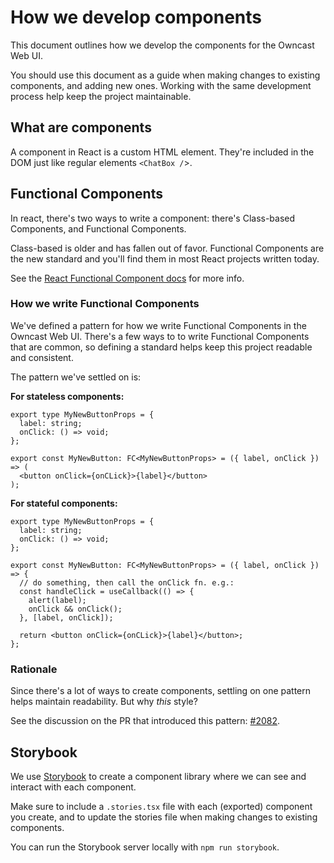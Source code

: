 # How we develop components

This document outlines how we develop the components for the Owncast Web UI.

You should use this document as a guide when making changes to existing components, and adding new ones.
Working with the same development process help keep the project maintainable.

## What are components

A component in React is a custom HTML element. They're included in the DOM just like regular elements `<ChatBox /`>.

## Functional Components

In react, there's two ways to write a component: there's Class-based Components, and Functional Components.

Class-based is older and has fallen out of favor.
Functional Components are the new standard and you'll find them in most React projects written today.

See the [React Functional Component docs](https://reactjs.org/docs/components-and-props.html) for more info.

### How we write Functional Components

We've defined a pattern for how we write Functional Components in the Owncast Web UI.
There's a few ways to to write Functional Components that are common, so defining a standard helps keep this project readable and consistent.

The pattern we've settled on is:

**For stateless components:**

```tsx
export type MyNewButtonProps = {
  label: string;
  onClick: () => void;
};

export const MyNewButton: FC<MyNewButtonProps> = ({ label, onClick }) => (
  <button onClick={onCLick}>{label}</button>
);
```

**For stateful components:**

```tsx
export type MyNewButtonProps = {
  label: string;
  onClick: () => void;
};

export const MyNewButton: FC<MyNewButtonProps> = ({ label, onClick }) => {
  // do something, then call the onClick fn. e.g.:
  const handleClick = useCallback(() => {
    alert(label);
    onClick && onClick();
  }, [label, onClick]);

  return <button onClick={onCLick}>{label}</button>;
};
```

### Rationale

Since there's a lot of ways to create components, settling on one pattern helps maintain readability.
But why _this_ style?

See the discussion on the PR that introduced this pattern: [#2082](https://github.com/owncast/owncast/pull/2082).

## Storybook

We use [Storybook](https://storybook.js.org/) to create a component library where we can see and interact with each component.

Make sure to include a `.stories.tsx` file with each (exported) component you create, and to update the stories file when making changes to existing components.

You can run the Storybook server locally with `npm run storybook`.
